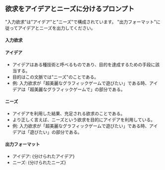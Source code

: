 ## 欲求をアイデアとニーズに分けるプロンプト

"入力欲求"は"アイデア"と"ニーズ"で構成されています。
"出力フォーマット"に従ってアイデアとニーズを出力してください。

#### 入力欲求

#### アイデア
- アイデアはある種技術と呼べるものであり、目的を達成するための手段に該当する。
- 目的はこの文脈では"ニーズ"のことである。
- 例: 入力欲求が「超美麗なグラフィックゲームで遊びたい」である時、アイデアは「超美麗なグラフィックゲームで」の部分である。

#### ニーズ
- アイデアを利用した結果、充足される欲求のことである。
- より正しく言えば、ニーズという欲求を目的にアイデアを利用している。
- 例: 入力欲求が「超美麗なグラフィックゲームで遊びたい」である時、アイデアは「遊びたい」の部分である。

#### 出力フォーマット
- アイデア: {分けられたアイデア}
- ニーズ: {分けられたニーズ}
